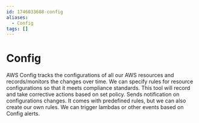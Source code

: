 ```yaml
---
id: 1746033608-config
aliases:
  - Config
tags: []
---
```


# Config
AWS Config tracks the configurations of all our AWS resources and records/monitors the changes over time. We can specify rules for resource configurations so that it meets compliance standards. This tool will record and take corrective actions based on set policy. Sends notification on configurations changes. It comes with predefined rules, but we can also create our own rules. We can trigger lambdas or other events based on Config alerts.
